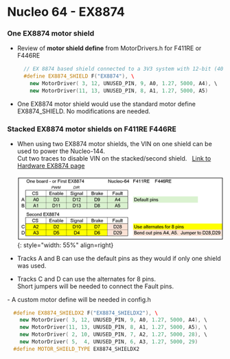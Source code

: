 # Nucleo 64 - EX8874

### One EX8874 motor shield

- Review of **motor shield define** from MotorDrivers.h for F411RE or F446RE  

  ```cpp
    // EX 8874 based shield connected to a 3V3 system with 12-bit (4096) ADC  
    #define EX8874_SHIELD F("EX8874"), \  
      new MotorDriver( 3, 12, UNUSED_PIN, 9, A0, 1.27, 5000, A4), \  
      new MotorDriver(11, 13, UNUSED_PIN, 8, A1, 1.27, 5000, A5)  
  ```

- One EX8874 motor shield would use the standard motor define EX8874_SHIELD.  No modifications are needed.

### Stacked EX8874 motor shields on F411RE F446RE

- When using two EX8874 motor shields, the VIN on one shield can be used to power the Nucleo-144.  
  Cut two traces to disable VIN on the stacked/second shield. &nbsp; [Link to Hardware EX8874 page](../hardware/motorboards/ex-8874.md/#steps-to-stack)  
&nbsp; &nbsp; &nbsp; &nbsp; ![Stacked EX8874 Nucleo-144](/_static/images/nucleo/ex8874-f411re-f446re-stacked-pins.png){: style="width: 55%" align=right}

- Tracks A and B can use the default pins as they would if only one shield was used.  

- Tracks C and D can use the alternates for 8 pins.  
  Short jumpers will be needed to connect the Fault pins.

 <div style="clear: both;"></div>
- A custom motor define will be needed in config.h

```cpp
  #define EX8874_SHIELDX2 F("EX8874_SHIELDX2"), \  
    new MotorDriver( 3, 12, UNUSED_PIN, 9, A0, 1.27, 5000, A4), \  
    new MotorDriver(11, 13, UNUSED_PIN, 8, A1, 1.27, 5000, A5), \  
    new MotorDriver( 2, 10, UNUSED_PIN, 7, A2, 1.27, 5000, 28), \  
    new MotorDriver( 5,  4, UNUSED_PIN, 6, A3, 1.27, 5000, 29)  
  #define MOTOR_SHIELD_TYPE EX8874_SHIELDX2
```
